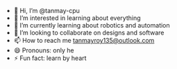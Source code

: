 - 👋 Hi, I’m @tanmay-cpu
- 👀 I’m interested in learning about everything
- 🌱 I’m currently learning about robotics and automation
- 💞️ I’m looking to collaborate on designs and software
- 📫 How to reach me tanmayroy135@outlook.com
- 😄 Pronouns: only he
- ⚡ Fun fact: learn by heart

<!---
tanmay-cpu/tanmay-cpu is a ✨ special ✨ repository because its `README.md` (this file) appears on your GitHub profile.
You can click the Preview link to take a look at your changes.
--->
